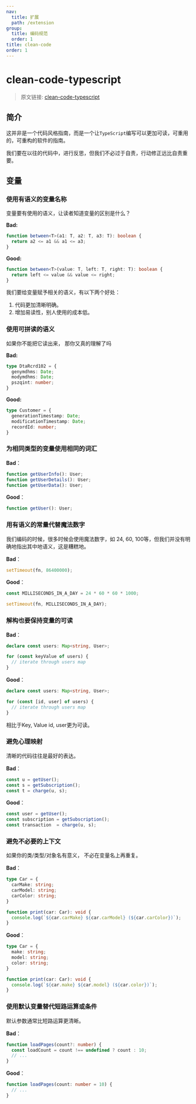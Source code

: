 ```yaml
---
nav:
  title: 扩展
  path: /extension
group:
  title: 编码规范
  order: 1
title: clean-code
order: 1
---
```


# clean-code-typescript

> 原文链接: [clean-code-typescript](https://github.com/labs42io/clean-code-typescript)

## 简介

这并非是一个代码风格指南，而是一个让`TypeScript`编写可以更加可读，可重用的，可重构的软件的指南。

我们要在以往的代码中，进行反思，但我们不必过于自责，行动修正远比自责重要。

## 变量

### 使用有语义的变量名称

变量要有使用的语义，让读者知道变量的区别是什么？

<b>Bad:</b>

```ts
function between<T>(a1: T, a2: T, a3: T): boolean {
  return a2 <= a1 && a1 <= a3;
}
```

<b>Good:</b>

```ts
function between<T>(value: T, left: T, right: T): boolean {
  return left <= value && value <= right;
} 
```

我们要给变量赋予相关的语义，有以下两个好处：
1. 代码更加清晰明确。
2. 增加易读性，别人使用的成本低。

### 使用可拼读的语义

如果你不能把它读出来， 那你又真的理解了吗

<b>Bad:</b>

```ts
type DtaRcrd102 = {
  genymdhms: Date;
  modymdhms: Date;
  pszqint: number;
}
```

<b>Good:</b>

```ts
type Customer = {
  generationTimestamp: Date;
  modificationTimestamp: Date;
  recordId: number;
}
```

### 为相同类型的变量使用相同的词汇

<b>Bad</b>：

```ts
function getUserInfo(): User;
function getUserDetails(): User;
function getUserData(): User;
```

<b>Good</b>：

```ts
function getUser(): User;
```

### 用有语义的常量代替魔法数字

我们编码的时候，很多时候会使用魔法数字，如 24, 60, 100等，但我们并没有明确地指出其中地语义，这是糟糕地。

<b>Bad</b>：

```ts
setTimeout(fn, 86400000);
```

<b>Good</b>：

```ts
const MILLISECONDS_IN_A_DAY = 24 * 60 * 60 * 1000;

setTimeout(fn, MILLISECONDS_IN_A_DAY);
```

### 解构也要保持变量的可读

<b>Bad</b>：

```ts
declare const users: Map<string, User>;

for (const keyValue of users) {
  // iterate through users map
}
```

<b>Good</b>：

```ts
declare const users: Map<string, User>;

for (const [id, user] of users) {
  // iterate through users map
}
```

相比于Key, Value id, user更为可读。

### 避免心理映射

清晰的代码往往是最好的表达。

<b>Bad</b>：

```ts
const u = getUser();
const s = getSubscription();
const t = charge(u, s);
```

<b>Good</b>：

```ts
const user = getUser();
const subscription = getSubscription();
const transaction  = charge(u, s);
```

### 避免不必要的上下文

如果你的类/类型/对象名有意义， 不必在变量名上再重复。

<b>Bad</b>：

```ts
type Car = {
  carMake: string;
  carModel: string;
  carColor: string;
}

function print(car: Car): void {
  console.log(`${car.carMake} ${car.carModel} (${car.carColor})`);
}
```

<b>Good</b>：

```ts
type Car = {
  make: string;
  model: string;
  color: string;
}

function print(car: Car): void {
  console.log(`${car.make} ${car.model} (${car.color})`);
}
```

### 使用默认变量替代短路运算或条件

默认参数通常比短路运算更清晰。

<b>Bad</b>：

```ts
function loadPages(count?: number) {
  const loadCount = count !== undefined ? count : 10;
  // ...
}
```

<b>Good</b>：

```ts
function loadPages(count: number = 10) {
  // ...
}
```
